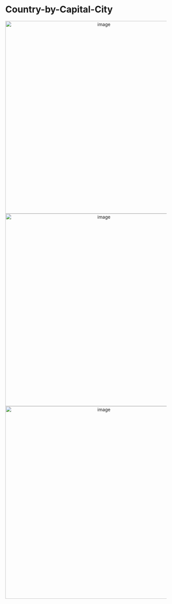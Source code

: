 # Country-by-Capital-City
<p align="center">
<img align="center" width="600" alt="image" src="https://user-images.githubusercontent.com/99492479/170678986-33cd8120-9b76-4ed5-80b6-7c0854c6f2d7.png">
<img align="center" width="600" alt="image" src="https://user-images.githubusercontent.com/99492479/170677346-7fa95a75-d3bb-47ba-b6ba-54db57260580.png">
<img  align="center" width="600" alt="image" src="https://user-images.githubusercontent.com/99492479/170679110-9c967edc-3848-4cea-9024-bca422b73f6e.png">
</p>




